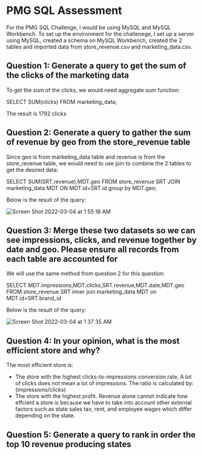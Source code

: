 # PMG SQL Assessment

For the PMG SQL Challenge, I would be using MySQL and MySQL Workbench. To set up the environment for the challenege, I set up a server using MySQL, created a schema on MySQL Workbench, created the 2 tables and imported data from store_revenue.csv and marketing_data.csv.

## Question 1: Generate a query to get the sum of the clicks of the marketing data

To get the sum of the clicks, we would need aggregate sum function:

SELECT SUM(clicks) FROM marketing_data;

The result is 1792 clicks

## Question 2: Generate a query to gather the sum of revenue by geo from the store_revenue table

Since geo is from marketing_data table and revenue is from the store_revenue table, we would need to use join to combine the 2 tables to get the desired data:

SELECT SUM(SRT.revenue),MDT.geo FROM store_revenue SRT JOIN marketing_data MDT ON MDT.id=SRT.id group by MDT.geo;

Below is the result of the query:

![Screen Shot 2022-03-04 at 1 55 18 AM](https://user-images.githubusercontent.com/64288013/156714553-efec21ce-b787-437f-922b-734a36fff90d.png)

## Question 3: Merge these two datasets so we can see impressions, clicks, and revenue together by date and geo. Please ensure all records from each table are accounted for

We will use the same method from question 2 for this question:

SELECT MDT.impressions,MDT.clicks,SRT.revenue,MDT.date,MDT.geo FROM store_revenue SRT inner join marketing_data MDT on MDT.id=SRT.brand_id

Below is the result of the query:

![Screen Shot 2022-03-04 at 1 37 35 AM](https://user-images.githubusercontent.com/64288013/156712575-2c58c60c-53b3-463d-bfde-18d894476c86.png)

## Question 4: In your opinion, what is the most efficient store and why?
The most efficient store is:
- The store with the highest clicks-to-impressions conversion rate. A lot of clicks does not mean a lot of impressions. The ratio is calculated by: (impressions/clicks)
- The store with the highest profit. Revenue alone cannot indicate how effcient a store is because we have to take into account other external factors such as state sales tax, rent, and employee wages which differ depending on the state.

## Question 5: Generate a query to rank in order the top 10 revenue producing states





